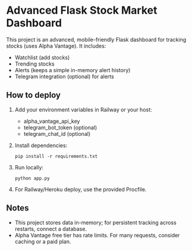 # Advanced Flask Stock Market Dashboard

This project is an advanced, mobile-friendly Flask dashboard for tracking stocks (uses Alpha Vantage).
It includes:
- Watchlist (add stocks)
- Trending stocks
- Alerts (keeps a simple in-memory alert history)
- Telegram integration (optional) for alerts

## How to deploy
1. Add your environment variables in Railway or your host:
   - alpha_vantage_api_key
   - telegram_bot_token (optional)
   - telegram_chat_id (optional)

2. Install dependencies:
   ```
   pip install -r requirements.txt
   ```

3. Run locally:
   ```
   python app.py
   ```

4. For Railway/Heroku deploy, use the provided Procfile.

## Notes
- This project stores data in-memory; for persistent tracking across restarts, connect a database.
- Alpha Vantage free tier has rate limits. For many requests, consider caching or a paid plan.
